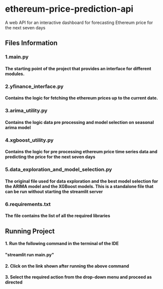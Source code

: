 # ethereum-price-prediction-api
A web API for an interactive dashboard for forecasting Ethereum price for the next seven days

## Files Information
### 1.main.py
#### The starting point of the project that provides an interface for different modules.

### 2.yfinance_interface.py
#### Contains the logic for fetching the ethereum prices up to the current date.

### 3.arima_utility.py
#### Contains the logic data pre processing and model selection on seasonal arima model

### 4.xgboost_utility.py
#### Contains the logic for pre processing ethereum price time series data and predicting the price for the next seven days 

### 5.data_exploration_and_model_selection.py
#### The original file used for data exploration and the best model selection for the ARIMA model and the XGBoost models. This is a standalone file that can be run without starting the streamlit server

### 6.requirements.txt
#### The file contains the list of all the required libraries


## Running Project
#### 1. Run the following command in the terminal of the IDE
####      	"streamlit run main.py"
#### 2. Click on the link shown after running the above command
#### 3. Select the required action from the drop-down menu and proceed as directed
